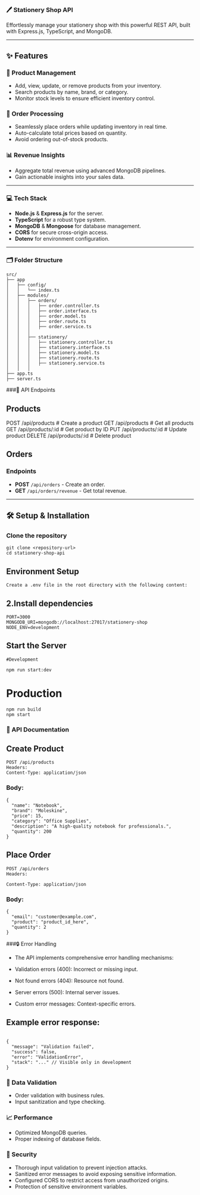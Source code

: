 ### 🖊️ Stationery Shop API

Effortlessly manage your stationery shop with this powerful REST API, built with Express.js, TypeScript, and MongoDB.

---

## ✨ Features

### 🎨 Product Management
- Add, view, update, or remove products from your inventory.
- Search products by name, brand, or category.
- Monitor stock levels to ensure efficient inventory control.

### 🛒 Order Processing
- Seamlessly place orders while updating inventory in real time.
- Auto-calculate total prices based on quantity.
- Avoid ordering out-of-stock products.

### 📊 Revenue Insights
- Aggregate total revenue using advanced MongoDB pipelines.
- Gain actionable insights into your sales data.

---

### 💻 Tech Stack

- **Node.js** & **Express.js** for the server.
- **TypeScript** for a robust type system.
- **MongoDB** & **Mongoose** for database management.
- **CORS** for secure cross-origin access.
- **Dotenv** for environment configuration.

---

### 🗂️ Folder Structure

```plaintext
src/
├── app
│   ├── config/
│   │   └── index.ts
│   ├── modules/
│   │   ├── orders/
│   │   │   ├── order.controller.ts
│   │   │   ├── order.interface.ts
│   │   │   ├── order.model.ts
│   │   │   ├── order.route.ts
│   │   │   ├── order.service.ts
│   │   │   
│   │   ├── stationery/
│   │   │   ├── stationery.controller.ts
│   │   │   ├── stationery.interface.ts
│   │   │   ├── stationery.model.ts
│   │   │   ├── stationery.route.ts
│   │   │   ├── stationery.service.ts
│   │   │   
├── app.ts
├── server.ts

```
###🚦 API Endpoints




## Products
POST   /api/products          # Create a product
GET    /api/products          # Get all products
GET    /api/products/:id      # Get product by ID
PUT    /api/products/:id      # Update product
DELETE /api/products/:id      # Delete product

## Orders
### Endpoints
- **POST** `/api/orders` - Create an order.
- **GET** `/api/orders/revenue` - Get total revenue.

---

## 🛠️ Setup & Installation
### Clone the repository
```
git clone <repository-url>
cd stationery-shop-api
```
## Environment Setup
```
Create a .env file in the root directory with the following content:
```

## 2.Install dependencies
```
PORT=3000
MONGODB_URI=mongodb://localhost:27017/stationery-shop
NODE_ENV=development
```

## Start the Server
```
#Development

npm run start:dev
```

# Production
```
npm run build
npm start
```

### 📝 API Documentation
## Create Product
```
POST /api/products
Headers:
Content-Type: application/json
```

### Body:
```
{
  "name": "Notebook",
  "brand": "Moleskine",
  "price": 15,
  "category": "Office Supplies",
  "description": "A high-quality notebook for professionals.",
  "quantity": 200
}
```


## Place Order
```
POST /api/orders
Headers:

Content-Type: application/json
```

### Body:
```
{
  "email": "customer@example.com",
  "product": "product_id_here",
  "quantity": 2
}

```

###🔒 Error Handling

- The API implements comprehensive error handling mechanisms:

- Validation errors (400): Incorrect or missing input.
- Not found errors (404): Resource not found.
- Server errors (500): Internal server issues.
- Custom error messages: Context-specific errors.

## Example error response:
```

{
  "message": "Validation failed",
  "success": false,
  "error": "ValidationError",
  "stack": "..." // Visible only in development
}
```


### 🧪 Data Validation
- Order validation with business rules.
- Input sanitization and type checking.

### 📈 Performance
- Optimized MongoDB queries.
- Proper indexing of database fields.

### 🔐 Security
- Thorough input validation to prevent injection attacks.
- Sanitized error messages to avoid exposing sensitive information.
- Configured CORS to restrict access from unauthorized origins.
- Protection of sensitive environment variables.
